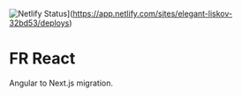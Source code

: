 ![Netlify Status](https://api.netlify.com/api/v1/badges/9bfcfee7-04a6-43e9-a296-eb9ceb6fa0b4/deploy-status)](https://app.netlify.com/sites/elegant-liskov-32bd53/deploys)

# FR React

Angular to Next.js migration.

